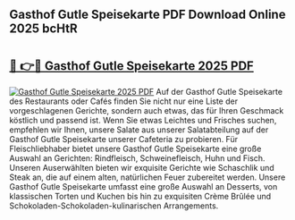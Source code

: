 ## Gasthof Gutle Speisekarte PDF Download Online 2025 bcHtR

# <h2><a href="http://gc5pmf.nevu.top/?p=Gasthof+Gutle+Speisekarte">🔗 👉🔴 Gasthof Gutle Speisekarte 2025 PDF</a></h2>

[![Gasthof Gutle Speisekarte 2025 PDF](https://i.imgur.com/dBaPXMq.png)](http://gc5pmf.nevu.top/?p=Gasthof+Gutle+Speisekarte)
Auf der Gasthof Gutle Speisekarte des Restaurants oder Cafés finden Sie nicht nur eine Liste der vorgeschlagenen Gerichte, sondern auch etwas, das für Ihren Geschmack köstlich und passend ist. Wenn Sie etwas Leichtes und Frisches suchen, empfehlen wir Ihnen, unsere Salate aus unserer Salatabteilung auf der Gasthof Gutle Speisekarte unserer Cafeteria zu probieren. Für Fleischliebhaber bietet unsere Gasthof Gutle Speisekarte eine große Auswahl an Gerichten: Rindfleisch, Schweinefleisch, Huhn und Fisch. Unseren Auserwählten bieten wir exquisite Gerichte wie Schaschlik und Steak an, die auf einem alten, natürlichen Feuer zubereitet werden. Unsere Gasthof Gutle Speisekarte umfasst eine große Auswahl an Desserts, von klassischen Torten und Kuchen bis hin zu exquisiten Crème Brûlée und Schokoladen-Schokoladen-kulinarischen Arrangements.

